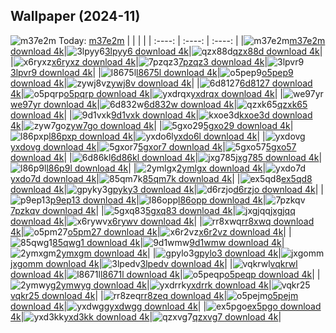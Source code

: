 ## Wallpaper (2024-11)
![m37e2m](https://w.wallhaven.cc/full/m3/wallhaven-m37e2m.jpg) Today: [m37e2m](https://th.wallhaven.cc/small/m3/m37e2m.jpg)
|      |      |      |
| :----: | :----: | :----: |
|![m37e2m](https://th.wallhaven.cc/small/m3/m37e2m.jpg)[m37e2m download 4k](https://wallhaven.cc/w/m37e2m)|![3lpyy6](https://th.wallhaven.cc/small/3l/3lpyy6.jpg)[3lpyy6 download 4k](https://wallhaven.cc/w/3lpyy6)|![qzx88d](https://th.wallhaven.cc/small/qz/qzx88d.jpg)[qzx88d download 4k](https://wallhaven.cc/w/qzx88d)|
|![x6ryxz](https://th.wallhaven.cc/small/x6/x6ryxz.jpg)[x6ryxz download 4k](https://wallhaven.cc/w/x6ryxz)|![7pzqz3](https://th.wallhaven.cc/small/7p/7pzqz3.jpg)[7pzqz3 download 4k](https://wallhaven.cc/w/7pzqz3)|![3lpvr9](https://th.wallhaven.cc/small/3l/3lpvr9.jpg)[3lpvr9 download 4k](https://wallhaven.cc/w/3lpvr9)|
|![l8675l](https://th.wallhaven.cc/small/l8/l8675l.jpg)[l8675l download 4k](https://wallhaven.cc/w/l8675l)|![o5pep9](https://th.wallhaven.cc/small/o5/o5pep9.jpg)[o5pep9 download 4k](https://wallhaven.cc/w/o5pep9)|![zywj8v](https://th.wallhaven.cc/small/zy/zywj8v.jpg)[zywj8v download 4k](https://wallhaven.cc/w/zywj8v)|
|![6d8127](https://th.wallhaven.cc/small/6d/6d8127.jpg)[6d8127 download 4k](https://wallhaven.cc/w/6d8127)|![o5pqrp](https://th.wallhaven.cc/small/o5/o5pqrp.jpg)[o5pqrp download 4k](https://wallhaven.cc/w/o5pqrp)|![yxdrqx](https://th.wallhaven.cc/small/yx/yxdrqx.jpg)[yxdrqx download 4k](https://wallhaven.cc/w/yxdrqx)|
|![we97yr](https://th.wallhaven.cc/small/we/we97yr.jpg)[we97yr download 4k](https://wallhaven.cc/w/we97yr)|![6d832w](https://th.wallhaven.cc/small/6d/6d832w.jpg)[6d832w download 4k](https://wallhaven.cc/w/6d832w)|![qzxk65](https://th.wallhaven.cc/small/qz/qzxk65.jpg)[qzxk65 download 4k](https://wallhaven.cc/w/qzxk65)|
|![9d1vxk](https://th.wallhaven.cc/small/9d/9d1vxk.jpg)[9d1vxk download 4k](https://wallhaven.cc/w/9d1vxk)|![kxoe3d](https://th.wallhaven.cc/small/kx/kxoe3d.jpg)[kxoe3d download 4k](https://wallhaven.cc/w/kxoe3d)|![zyw7go](https://th.wallhaven.cc/small/zy/zyw7go.jpg)[zyw7go download 4k](https://wallhaven.cc/w/zyw7go)|
|![5gxo29](https://th.wallhaven.cc/small/5g/5gxo29.jpg)[5gxo29 download 4k](https://wallhaven.cc/w/5gxo29)|![l86pxp](https://th.wallhaven.cc/small/l8/l86pxp.jpg)[l86pxp download 4k](https://wallhaven.cc/w/l86pxp)|![yxdo6l](https://th.wallhaven.cc/small/yx/yxdo6l.jpg)[yxdo6l download 4k](https://wallhaven.cc/w/yxdo6l)|
|![yxdovg](https://th.wallhaven.cc/small/yx/yxdovg.jpg)[yxdovg download 4k](https://wallhaven.cc/w/yxdovg)|![5gxor7](https://th.wallhaven.cc/small/5g/5gxor7.jpg)[5gxor7 download 4k](https://wallhaven.cc/w/5gxor7)|![5gxo57](https://th.wallhaven.cc/small/5g/5gxo57.jpg)[5gxo57 download 4k](https://wallhaven.cc/w/5gxo57)|
|![6d86kl](https://th.wallhaven.cc/small/6d/6d86kl.jpg)[6d86kl download 4k](https://wallhaven.cc/w/6d86kl)|![jxg785](https://th.wallhaven.cc/small/jx/jxg785.jpg)[jxg785 download 4k](https://wallhaven.cc/w/jxg785)|![l86p9l](https://th.wallhaven.cc/small/l8/l86p9l.jpg)[l86p9l download 4k](https://wallhaven.cc/w/l86p9l)|
|![2ymlgx](https://th.wallhaven.cc/small/2y/2ymlgx.jpg)[2ymlgx download 4k](https://wallhaven.cc/w/2ymlgx)|![yxdo7d](https://th.wallhaven.cc/small/yx/yxdo7d.jpg)[yxdo7d download 4k](https://wallhaven.cc/w/yxdo7d)|![85qm7k](https://th.wallhaven.cc/small/85/85qm7k.jpg)[85qm7k download 4k](https://wallhaven.cc/w/85qm7k)|
|![ex5qd8](https://th.wallhaven.cc/small/ex/ex5qd8.jpg)[ex5qd8 download 4k](https://wallhaven.cc/w/ex5qd8)|![gpyky3](https://th.wallhaven.cc/small/gp/gpyky3.jpg)[gpyky3 download 4k](https://wallhaven.cc/w/gpyky3)|![d6rzjo](https://th.wallhaven.cc/small/d6/d6rzjo.jpg)[d6rzjo download 4k](https://wallhaven.cc/w/d6rzjo)|
|![p9ep13](https://th.wallhaven.cc/small/p9/p9ep13.jpg)[p9ep13 download 4k](https://wallhaven.cc/w/p9ep13)|![l86opp](https://th.wallhaven.cc/small/l8/l86opp.jpg)[l86opp download 4k](https://wallhaven.cc/w/l86opp)|![7pzkqv](https://th.wallhaven.cc/small/7p/7pzkqv.jpg)[7pzkqv download 4k](https://wallhaven.cc/w/7pzkqv)|
|![5gxq83](https://th.wallhaven.cc/small/5g/5gxq83.jpg)[5gxq83 download 4k](https://wallhaven.cc/w/5gxq83)|![jxgjqq](https://th.wallhaven.cc/small/jx/jxgjqq.jpg)[jxgjqq download 4k](https://wallhaven.cc/w/jxgjqq)|![x6rywv](https://th.wallhaven.cc/small/x6/x6rywv.jpg)[x6rywv download 4k](https://wallhaven.cc/w/x6rywv)|
|![rr8xwq](https://th.wallhaven.cc/small/rr/rr8xwq.jpg)[rr8xwq download 4k](https://wallhaven.cc/w/rr8xwq)|![o5pm27](https://th.wallhaven.cc/small/o5/o5pm27.jpg)[o5pm27 download 4k](https://wallhaven.cc/w/o5pm27)|![x6r2vz](https://th.wallhaven.cc/small/x6/x6r2vz.jpg)[x6r2vz download 4k](https://wallhaven.cc/w/x6r2vz)|
|![85qwg1](https://th.wallhaven.cc/small/85/85qwg1.jpg)[85qwg1 download 4k](https://wallhaven.cc/w/85qwg1)|![9d1wmw](https://th.wallhaven.cc/small/9d/9d1wmw.jpg)[9d1wmw download 4k](https://wallhaven.cc/w/9d1wmw)|![2ymxgm](https://th.wallhaven.cc/small/2y/2ymxgm.jpg)[2ymxgm download 4k](https://wallhaven.cc/w/2ymxgm)|
|![gpylo3](https://th.wallhaven.cc/small/gp/gpylo3.jpg)[gpylo3 download 4k](https://wallhaven.cc/w/gpylo3)|![jxgomm](https://th.wallhaven.cc/small/jx/jxgomm.jpg)[jxgomm download 4k](https://wallhaven.cc/w/jxgomm)|![3lpedv](https://th.wallhaven.cc/small/3l/3lpedv.jpg)[3lpedv download 4k](https://wallhaven.cc/w/3lpedv)|
|![vqkrwl](https://th.wallhaven.cc/small/vq/vqkrwl.jpg)[vqkrwl download 4k](https://wallhaven.cc/w/vqkrwl)|![l8671l](https://th.wallhaven.cc/small/l8/l8671l.jpg)[l8671l download 4k](https://wallhaven.cc/w/l8671l)|![o5peqp](https://th.wallhaven.cc/small/o5/o5peqp.jpg)[o5peqp download 4k](https://wallhaven.cc/w/o5peqp)|
|![2ymwyg](https://th.wallhaven.cc/small/2y/2ymwyg.jpg)[2ymwyg download 4k](https://wallhaven.cc/w/2ymwyg)|![yxdrrk](https://th.wallhaven.cc/small/yx/yxdrrk.jpg)[yxdrrk download 4k](https://wallhaven.cc/w/yxdrrk)|![vqkr25](https://th.wallhaven.cc/small/vq/vqkr25.jpg)[vqkr25 download 4k](https://wallhaven.cc/w/vqkr25)|
|![rr8zeq](https://th.wallhaven.cc/small/rr/rr8zeq.jpg)[rr8zeq download 4k](https://wallhaven.cc/w/rr8zeq)|![o5pejm](https://th.wallhaven.cc/small/o5/o5pejm.jpg)[o5pejm download 4k](https://wallhaven.cc/w/o5pejm)|![yxdwgg](https://th.wallhaven.cc/small/yx/yxdwgg.jpg)[yxdwgg download 4k](https://wallhaven.cc/w/yxdwgg)|
|![ex5pgo](https://th.wallhaven.cc/small/ex/ex5pgo.jpg)[ex5pgo download 4k](https://wallhaven.cc/w/ex5pgo)|![yxd3kk](https://th.wallhaven.cc/small/yx/yxd3kk.jpg)[yxd3kk download 4k](https://wallhaven.cc/w/yxd3kk)|![qzxvg7](https://th.wallhaven.cc/small/qz/qzxvg7.jpg)[qzxvg7 download 4k](https://wallhaven.cc/w/qzxvg7)|
